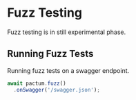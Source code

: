 # Fuzz Testing

Fuzz testing is in still experimental phase.

## Running Fuzz Tests

Running fuzz tests on a swagger endpoint.

```js
await pactum.fuzz()
  .onSwagger('/swagger.json');
```